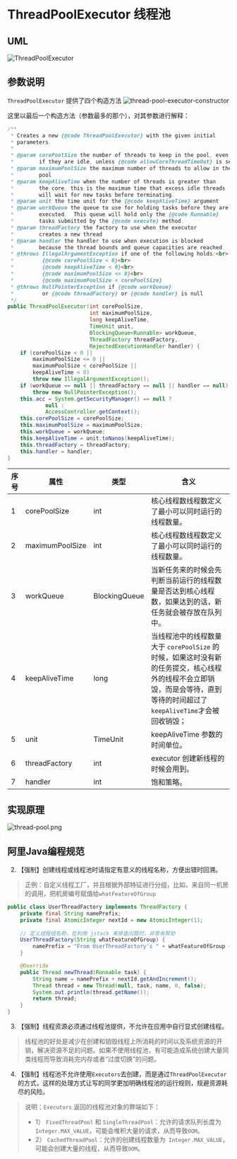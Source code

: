 # ThreadPoolExecutor 线程池

## UML

![ThreadPoolExecutor](/img/concurrent/ThreadPoolExecutor.png)

## 参数说明

`ThreadPoolExecutor` 提供了四个构造方法
![thread-pool-executor-constructor](/img/concurrent/thread-pool-executor-constructor.webp)

这里以最后一个构造方法（参数最多的那个），对其参数进行解释：
```java
/**
 * Creates a new {@code ThreadPoolExecutor} with the given initial
 * parameters.
 *
 * @param corePoolSize the number of threads to keep in the pool, even
 *        if they are idle, unless {@code allowCoreThreadTimeOut} is set
 * @param maximumPoolSize the maximum number of threads to allow in the
 *        pool
 * @param keepAliveTime when the number of threads is greater than
 *        the core, this is the maximum time that excess idle threads
 *        will wait for new tasks before terminating.
 * @param unit the time unit for the {@code keepAliveTime} argument
 * @param workQueue the queue to use for holding tasks before they are
 *        executed.  This queue will hold only the {@code Runnable}
 *        tasks submitted by the {@code execute} method.
 * @param threadFactory the factory to use when the executor
 *        creates a new thread
 * @param handler the handler to use when execution is blocked
 *        because the thread bounds and queue capacities are reached
 * @throws IllegalArgumentException if one of the following holds:<br>
 *         {@code corePoolSize < 0}<br>
 *         {@code keepAliveTime < 0}<br>
 *         {@code maximumPoolSize <= 0}<br>
 *         {@code maximumPoolSize < corePoolSize}
 * @throws NullPointerException if {@code workQueue}
 *         or {@code threadFactory} or {@code handler} is null
 */
public ThreadPoolExecutor(int corePoolSize,
                          int maximumPoolSize,
                          long keepAliveTime,
                          TimeUnit unit,
                          BlockingQueue<Runnable> workQueue,
                          ThreadFactory threadFactory,
                          RejectedExecutionHandler handler) {
    if (corePoolSize < 0 ||
        maximumPoolSize <= 0 ||
        maximumPoolSize < corePoolSize ||
        keepAliveTime < 0)
        throw new IllegalArgumentException();
    if (workQueue == null || threadFactory == null || handler == null)
        throw new NullPointerException();
    this.acc = System.getSecurityManager() == null ?
            null :
            AccessController.getContext();
    this.corePoolSize = corePoolSize;
    this.maximumPoolSize = maximumPoolSize;
    this.workQueue = workQueue;
    this.keepAliveTime = unit.toNanos(keepAliveTime);
    this.threadFactory = threadFactory;
    this.handler = handler;
}
```

序号 | 属性 | 类型 | 含义
---|---|---|---
1 | corePoolSize | int | 核心线程数线程数定义了最小可以同时运行的线程数量。
2 | maximumPoolSize | int | 核心线程数线程数定义了最小可以同时运行的线程数量。
3 | workQueue | BlockingQueue | 当新任务来的时候会先判断当前运行的线程数量是否达到核心线程数，如果达到的话，新任务就会被存放在队列中。
4 | keepAliveTime | long | 当线程池中的线程数量大于 `corePoolSize` 的时候，如果这时没有新的任务提交，核心线程外的线程不会立即销毁，而是会等待，直到等待的时间超过了`keepAliveTime`才会被回收销毁；
5 | unit | TimeUnit | keepAliveTime 参数的时间单位。
6 | threadFactory | int | executor 创建新线程的时候会用到。
7 | handler | int | 饱和策略。

## 实现原理

![thread-pool.png](/img/concurrent/thread-pool.png)

## 阿里Java编程规范

2. 【强制】创建线程或线程池时请指定有意义的线程名称，方便出错时回溯。
> 正例：自定义线程工厂，并且根据外部特征进行分组，比如，来自同一机房的调用，把机房编号赋值给`whatFeatureOfGroup`
```java
public class UserThreadFactory implements ThreadFactory {
    private final String namePrefix;
    private final AtomicInteger nextId = new AtomicInteger(1);
    
    // 定义线程组名称，在利用 jstack 来排查问题时，非常有帮助
    UserThreadFactory(String whatFeatureOfGroup) {
        namePrefix = "From UserThreadFactory's " + whatFeatureOfGroup + "-Worker-";
    }

    @Override
    public Thread newThread(Runnable task) {
        String name = namePrefix + nextId.getAndIncrement();
        Thread thread = new Thread(null, task, name, 0, false);
        System.out.println(thread.getName());
        return thread;
    }
}
```

3. 【强制】线程资源必须通过线程池提供，不允许在应用中自行显式创建线程。
> 线程池的好处是减少在创建和销毁线程上所消耗的时间以及系统资源的开销，解决资源不足的问题。如果不使用线程池，有可能造成系统创建大量同类线程而导致消耗完内存或者“过度切换”的问题。

4. 【强制】线程池不允许使用`Executors`去创建，而是通过`ThreadPoolExecutor`的方式，这样的处理方式让写的同学更加明确线程池的运行规则，规避资源耗尽的风险。
> 说明：`Executors` 返回的线程池对象的弊端如下：
> - 1） `FixedThreadPool` 和 `SingleThreadPool`：允许的请求队列长度为 `Integer.MAX_VALUE`，可能会堆积大量的请求，从而导致`OOM`。
> - 2） `CachedThreadPool`：允许的创建线程数量为` Integer.MAX_VALUE`，可能会创建大量的线程，从而导致`OOM`。
